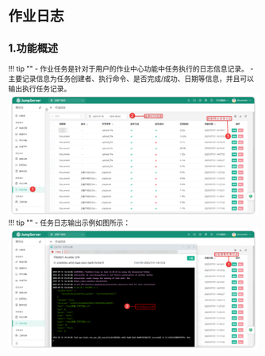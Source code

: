# 作业日志
## 1.功能概述
!!! tip ""
    - 作业任务是针对于用户的作业中心功能中任务执行的日志信息记录。
    - 主要记录信息为任务创建者、执行命令、是否完成/成功、日期等信息，并且可以输出执行任务记录。
![job_logs_01](../../../../../img/v4_job_logs_01.png)
!!! tip ""
    - 任务日志输出示例如图所示：
![job_logs_02](../../../../../img/v4_job_logs_02.png)